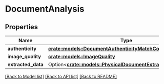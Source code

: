 # DocumentAnalysis

## Properties

Name | Type | Description | Notes
------------ | ------------- | ------------- | -------------
**authenticity** | [**crate::models::DocumentAuthenticityMatchCode**](DocumentAuthenticityMatchCode.md) |  | 
**image_quality** | [**crate::models::ImageQuality**](ImageQuality.md) |  | 
**extracted_data** | Option<[**crate::models::PhysicalDocumentExtractedDataAnalysis**](PhysicalDocumentExtractedDataAnalysis.md)> |  | 

[[Back to Model list]](../README.md#documentation-for-models) [[Back to API list]](../README.md#documentation-for-api-endpoints) [[Back to README]](../README.md)


